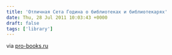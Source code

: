 ```yaml
---
title: 'Отличная Сета Година о библиотеках и библиотекарях'
date: Thu, 28 Jul 2011 10:03:43 +0000
draft: false
tags: ['library']
---
```


via [pro-books.ru](http://pro-books.ru/node/7627#.TjExtvvvoTI.twitter)
